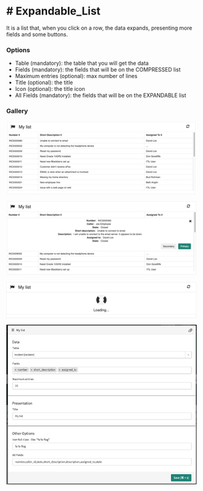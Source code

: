 # # Expandable_List

It is a list that, when you click on a row, the data expands, presenting more fields and some buttons.

### Options

- Table (mandatory): the table that you will get the data
- Fields (mandatory): the fields that will be on the COMPRESSED list
- Maximum entries (optional): max number of lines
- Title (optional): the title
- Icon (optional): the title icon
- All Fields (mandatory): the fields that will be on the EXPANDABLE list

### Gallery

![Compressed List](https://github.com/WillianCostaOCL/service-now-sp/blob/main/Components/Expandable_List/exp_list_crompressed.png)

![Expanded list](https://github.com/WillianCostaOCL/service-now-sp/blob/main/Components/Expandable_List/exp_list_expanded.png)

![Loading](https://github.com/WillianCostaOCL/service-now-sp/blob/main/Components/Expandable_List/exp_list_loading.png)

![Options](https://github.com/WillianCostaOCL/service-now-sp/blob/main/Components/Expandable_List/exp_list_options.png)

